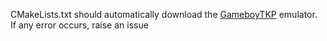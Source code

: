 CMakeLists.txt should automatically download the [GameboyTKP](https://github.com/OFFTKP/GameboyTKP) emulator.    
If any error occurs, raise an issue    
